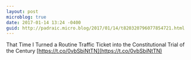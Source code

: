 ```yaml
---
layout: post
microblog: true
date: 2017-01-14 13:24 -0400
guid: http://padraic.micro.blog/2017/01/14/t820320796077854721.html
---
```

That Time I Turned a Routine Traffic Ticket into the Constitutional Trial of the Century [https://t.co/0vbSbiNtTN](https://t.co/0vbSbiNtTN)
